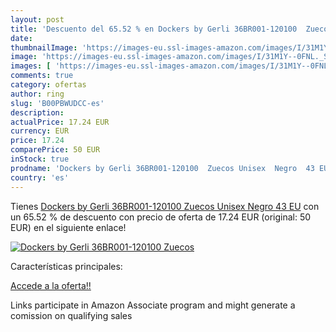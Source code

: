 ```yaml
---
layout: post
title: 'Descuento del 65.52 % en Dockers by Gerli 36BR001-120100  Zuecos '
date: 
thumbnailImage: 'https://images-eu.ssl-images-amazon.com/images/I/31M1Y--0FNL._SL200_.jpg'
image: 'https://images-eu.ssl-images-amazon.com/images/I/31M1Y--0FNL._SL200_.jpg'
images: [ 'https://images-eu.ssl-images-amazon.com/images/I/31M1Y--0FNL._SL200_.jpg' ]
comments: true
category: ofertas
author: ring
slug: 'B00PBWUDCC-es'
description:
actualPrice: 17.24 EUR
currency: EUR
price: 17.24
comparePrice: 50 EUR
inStock: true
prodname: 'Dockers by Gerli 36BR001-120100  Zuecos Unisex  Negro  43 EU'
country: 'es'
---
```


Tienes [Dockers by Gerli 36BR001-120100  Zuecos Unisex  Negro  43 EU](https://www.amazon.es/dp/B00PBWUDCC/?tag=tolees-21) con un 65.52 % de descuento con precio de oferta de 17.24 EUR (original: 50 EUR) en el siguiente enlace!

[![Dockers by Gerli 36BR001-120100  Zuecos ](https://images-eu.ssl-images-amazon.com/images/I/31M1Y--0FNL._SL200_.jpg)](https://www.amazon.es/dp/B00PBWUDCC/?tag=tolees-21)

Características principales:


[Accede a la oferta!!](https://www.amazon.es/dp/B00PBWUDCC/?tag=tolees-21)

Links participate in Amazon Associate program and might generate a comission on qualifying sales


